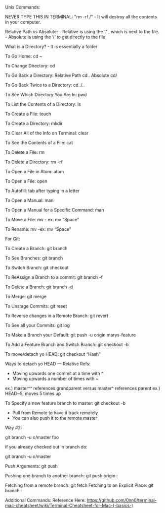 Unix Commands:

NEVER TYPE THIS IN TERMINAL:   "rm -rf /"
     - It will destroy all the contents in your computer.

Relative Path vs Absolute:
     - Relative is using the ‘.’ , which is next to the file.
     - Absolute is using the ‘/‘ to get directly to the file

What is a Directory?
     - It is essentially a folder

To Go Home: cd ~

To Change Directory: cd <filename>

To Go Back a Directory: Relative Path cd.. Absolute cd/

To Go Back Twice to a Directory: cd../..

To See Which Directory You Are In: pwd

To List the Contents of a Directory: ls

To Create a File: touch <filename>

To Create a Directory: mkdir <filename>

To Clear All of the Info on Terminal: clear

To See the Contents of a File: cat <filename>

To Delete a File: rm <filename>

To Delete a Directory: rm -rf <filename>

To Open a File in Atom: atom <filename>

To Open a File: open <filename>

To Autofill: tab after typing in a letter

To Open a Manual: man

To Open a Manual for a Specific Command: man <command>

To Move a File: mv
     - ex: mv <absolutpath of file> “Space” <absolutepathofnewfilepathofchoice>

To Rename: mv
     -ex: mv <absolutpath of file> “Space” <absolutepathofnewfilepathofchoice>

For Git:

To Create a Branch: git branch <filename>

To See Branches: git branch

To Switch Branch: git checkout <filename>

To ReAssign a Branch to a commit: git branch -f

To Delete a Branch: git branch -d <branch name>

To Merge: git merge <branch name>

To Unstage Commits: git reset

To Reverse changes in a Remote Branch: git revert

To See all your Commits: git log

To Make a Branch your Default: git push -u origin marys-feature

To Add a Feature Branch and Switch Branch: git checkout -b <name>

To move/detach yo HEAD: git checkout “Hash"

Ways to detach yo HEAD — Relative Refs:

- Moving upwards one commit at a time with ^
- Moving upwards a number of times with ~<num>


ex.) master^^ references grandparent versus master^ references parent
ex.) HEAD~5, moves 5 times up

To Specify a new feature branch to master: git checkout -b <newbranchname> <master branch>
- Pull from Remote to have it track remotely
- You can also push it to the remote master

Way #2:

git branch -u o/master foo

if you already checked out in branch do:

git branch -u o/master

Push Arguments:
git push <remote> <place>

Pushing one branch to another branch:
git push origin <source>:<destination>

Fetching from a remote branch: git fetch <place>
Fetching to an Explicit Place: git branch <source>:<destination>

Additional Commands: Reference Here: https://github.com/0nn0/terminal-mac-cheatsheet/wiki/Terminal-Cheatsheet-for-Mac-(-basics-)
